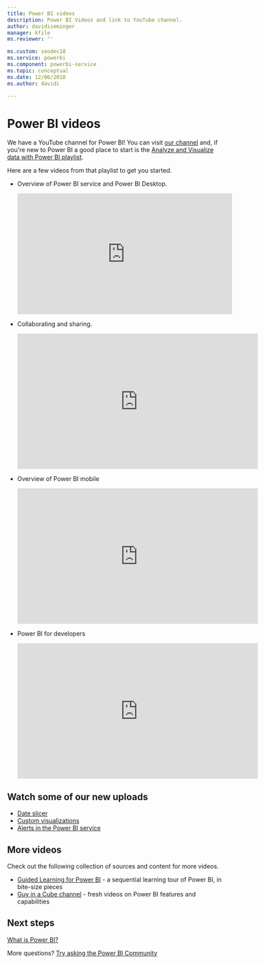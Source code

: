 ```yaml
---
title: Power BI videos
description: Power BI Videos and link to YouTube channel.
author: davidiseminger
manager: kfile
ms.reviewer: ''

ms.custom: seodec18
ms.service: powerbi
ms.component: powerbi-service
ms.topic: conceptual
ms.date: 12/06/2018
ms.author: davidi

---
```

# Power BI videos
We have a YouTube channel for Power BI! You can visit [our channel](https://www.youtube.com/user/mspowerbi/videos) and, if you're new to Power BI a good place to start is the [Analyze and Visualize data with Power BI playlist](https://www.youtube.com/playlist?list=PL1N57mwBHtN0JFoKSR0n-tBkUJHeMP2cP).

Here are a few videos from that playlist to get you started.

* Overview of Power BI service and Power BI Desktop.
  
  <iframe width="500" height="281" src="https://www.youtube.com/embed/l2wy4XgQIu0" frameborder="0" allowfullscreen></iframe>
* Collaborating and sharing.
  
  <iframe width="560" height="315" src="https://www.youtube.com/embed/5DABLeJzQYM" frameborder="0" allow="autoplay; encrypted-media" allowfullscreen></iframe>
* Overview of Power BI mobile
  
  <iframe width="560" height="315" src="https://www.youtube.com/embed/07uBWhaCo78" frameborder="0" allow="autoplay; encrypted-media" allowfullscreen></iframe>

* Power BI for developers
  <iframe width="560" height="315" src="https://www.youtube.com/embed/47uXJW1GIUY" frameborder="0" allow="autoplay; encrypted-media" allowfullscreen></iframe>  

## Watch some of our new uploads
* [Date slicer](https://youtu.be/V7i82ZZm0vw)
* [Custom visualizations](https://youtu.be/d-rXAJ3_uAo)
* [Alerts in the Power BI service](https://youtu.be/JbL2-HJ8clE)

## More videos
Check out the following collection of sources and content for more videos.

* [Guided Learning for Power BI](https://powerbi.microsoft.com/guided-learning/) - a sequential learning tour of Power BI, in bite-size pieces
* [Guy in a Cube channel](https://www.youtube.com/channel/UCFp1vaKzpfvoGai0vE5VJ0w) - fresh videos on Power BI features and capabilities

## Next steps
[What is Power BI?](power-bi-overview.md)

More questions? [Try asking the Power BI Community](http://community.powerbi.com/)

